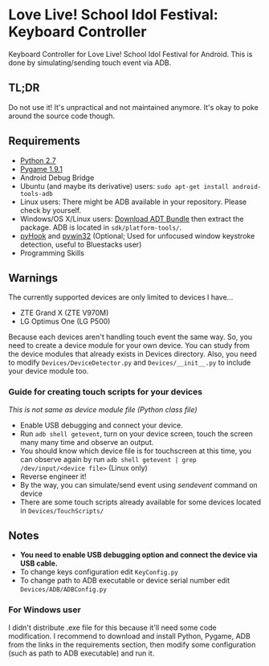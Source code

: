 Love Live! School Idol Festival: Keyboard Controller
====================================================

Keyboard Controller for Love Live! School Idol Festival for Android.
This is done by simulating/sending touch event via ADB.

TL;DR
-----
Do not use it! It's unpractical and not maintained anymore. It's okay to poke around the source code though.

Requirements
------------
* [Python 2.7](https://www.python.org/)
* [Pygame 1.9.1](http://www.pygame.org/)
* Android Debug Bridge
 * Ubuntu (and maybe its derivative) users: `sudo apt-get install android-tools-adb`
 * Linux users: There might be ADB available in your repository. Please check by yourself.
 * Windows/OS X/Linux users: [Download ADT Bundle](http://developer.android.com/sdk/index.html) then extract the package. ADB is located in `sdk/platform-tools/`.
* [pyHook](http://sourceforge.net/projects/pyhook/) and [pywin32](http://sourceforge.net/projects/pywin32/) (Optional; Used for unfocused window keystroke detection, useful to Bluestacks user)
* Programming Skills 

Warnings
--------
The currently supported devices are only limited to devices I have...

* ZTE Grand X (ZTE V970M)
* LG Optimus One (LG P500)

Because each devices aren't handling touch event the same way.
So, you need to create a device module for your own device.
You can study from the device modules that already exists in Devices directory.
Also, you need to modify `Devices/DeviceDetector.py` and `Devices/__init__.py` to include your device module too.

### Guide for creating touch scripts for your devices
*This is not same as device module file (Python class file)*

* Enable USB debugging and connect your device.
* Run `adb shell getevent`, turn on your device screen, touch the screen many many time and observe an output.
* You should know which device file is for touchscreen at this time, you can observe again by run `adb shell getevent | grep /dev/input/<device file>` (Linux only)
* Reverse engineer it!
* By the way, you can simulate/send event using *sendevent* command on device
* There are some touch scripts already available for some devices located in `Devices/TouchScripts/`

Notes
-----
* **You need to enable USB debugging option and connect the device via USB cable.**
* To change keys configuration edit `KeyConfig.py`
* To change path to ADB executable or device serial number edit `Devices/ADB/ADBConfig.py`

### For Windows user
I didn't distribute .exe file for this because it'll need some code modification.
I recommend to download and install Python, Pygame, ADB from the links in the requirements section, then modify some configuration (such as path to ADB executable) and run it.
